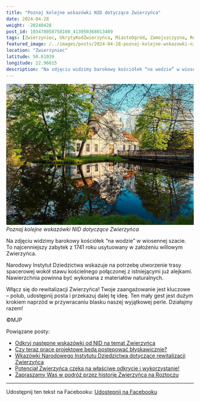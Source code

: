 ```yaml
---
title: "Poznaj kolejne wskazówki NID dotyczące Zwierzyńca"
date: 2024-04-28
weight: -20240428
post_id: 103478058758108_413950368013489
tags: [Zwierzyniec, UkrytyKodZwierzyńca, MiastoOgród, Zamojszczyzna, Roztocze, Lubelskie, villarestituta, turystyka, dziedzictwo, zabytki, krajobrazy, TajemnicePrzeszłości, PodróżeWczasie, MagiczneMiejsce]
featured_image: /../images/posts/2024-04-28-poznaj-kolejne-wskazowki-nid-dotyczace-zwierzynca.jpg
location: "Zwierzyniec"
latitude: 50.61039
longitude: 22.96615
description: "Na zdjęciu widzimy barokowy kościółek “na wodzie” w wiosennej szacie. To najcenniejszy zabytek z 1741 roku usytuowany w założeniu willowym Zwierzyńca...."
---
```


![Poznaj kolejne wskazówki NID dotyczące Zwierzyńca](/images/posts/2024-04-28-poznaj-kolejne-wskazowki-nid-dotyczace-zwierzynca.jpg)
*Poznaj kolejne wskazówki NID dotyczące Zwierzyńca*

Na zdjęciu widzimy barokowy kościółek “na wodzie” w wiosennej szacie. To najcenniejszy zabytek z 1741 roku usytuowany w założeniu willowym Zwierzyńca.

Narodowy Instytut Dziedzictwa wskazuje na potrzebę utworzenie trasy spacerowej wokół stawu kościelnego połączonej z istniejącymi już alejkami. Nawierzchnia powinna być wykonana z materiałów naturalnych.

Włącz się do rewitalizacji Zwierzyńca!
Twoje zaangażowanie jest kluczowe – polub, udostępnij posta i przekazuj dalej tę ideę.
Ten mały gest jest dużym krokiem naprzód w przywracaniu blasku naszej wyjątkowej perle.
Działajmy razem!



©MJP

Powiązane posty:
- [Odkryj następne wskazówki od NID na temat Zwierzyńca](/posts/odkryj-nastepne-wskazowki-od-nid-na-temat)
- [Czy teraz prace projektowe będą postępować błyskawicznie?](/posts/czy-teraz-prace-projektowe-beda-postepowac)
- [Wkazówki Narodowego Instytutu Dziedzictwa dotyczące rewitalizacji Zwierzyńca](/posts/wkazowki-narodowego-instytutu-dziedzictwa)
- [Potencjał Zwierzyńca czeka na właściwe odkrycie i wykorzystanie!](/posts/potencjal-zwierzynca-czeka-na-wlasciwe-odkrycie-i)
- [Zapraszamy Was w podróż przez historię Zwierzyńca na Roztoczu](/posts/zapraszamy-was-w-podroz-przez-historie-zwierzynca)


---

Udostępnij ten tekst na Facebooku:
[Udostępnij na Facebooku](https://www.facebook.com/sharer/sharer.php?u=https://stowarzyszeniewachniewskiej.pl/posts/poznaj-kolejne-wskazowki-nid-dotyczace-zwierzynca)

<script type="application/ld+json">
{
  "@context": "https://schema.org",
  "@type": "BlogPosting",
  "headline": "Poznaj kolejne wskazówki NID dotyczące Zwierzyńca",
  "datePublished": "2024-04-28",
  "dateModified": "2024-04-28",
  "author": {
    "@type": "Person",
    "name": "Michał Jan Patyk"
  },
  "publisher": {
    "@type": "Organization",
    "name": "Stowarzyszenie im. Aleksandry Wachniewskiej",
    "logo": {
      "@type": "ImageObject",
      "url": "https://stowarzyszeniewachniewskiej.pl/images/logo/logo.svg"
    }
  },
  "mainEntityOfPage": {
    "@type": "WebPage",
    "@id": "https://stowarzyszeniewachniewskiej.pl/posts/poznaj-kolejne-wskazowki-nid-dotyczace-zwierzynca"
  },
  "image": {
    "@type": "ImageObject",
    "url": "https://stowarzyszeniewachniewskiej.pl//images/posts/2024-04-28-poznaj-kolejne-wskazowki-nid-dotyczace-zwierzynca.jpg"
  },
  "articleSection": "Dziedzictwo Kulturowe i Zabytki",
  "keywords": "[Zwierzyniec, UkrytyKodZwierzyńca, MiastoOgród, Zamojszczyzna, Roztocze, Lubelskie, villarestituta, turystyka, dziedzictwo, zabytki, krajobrazy, TajemnicePrzeszłości, PodróżeWczasie, MagiczneMiejsce]",
  "wordCount": 79,
  "articleBody": "Na zdjęciu widzimy barokowy kościółek “na wodzie” w wiosennej szacie. To najcenniejszy zabytek z 1741 roku usytuowany w założeniu willowym Zwierzyńca.\n\nNarodowy Instytut Dziedzictwa wskazuje na potrzebę utworzenie trasy spacerowej wokół stawu kościelnego połączonej z istniejącymi już alejkami. Nawierzchnia powinna być wykonana z materiałów naturalnych.\n\nWłącz się do rewitalizacji Zwierzyńca!\nTwoje zaangażowanie jest kluczowe – polub, udostępnij posta i przekazuj dalej tę ideę.\nTen mały gest jest dużym krokiem naprzód w przywracaniu blasku naszej wyjątkowej perle.\nDziałajmy razem!\n\n\n\n©MJP",
  "description": "Na zdjęciu widzimy barokowy kościółek “na wodzie” w wiosennej szacie. To najcenniejszy zabytek z 1741 roku usytuowany w założeniu willowym Zwierzyńca....",
  "copyrightHolder": {
    "@type": "Person",
    "name": "Michał Jan Patyk"
  }
}
</script>
<script type="application/ld+json">
{
  "@context": "https://schema.org",
  "@type": "BreadcrumbList",
  "itemListElement": [
    {
      "@type": "ListItem",
      "position": 1,
      "name": "Home",
      "item": "https://stowarzyszeniewachniewskiej.pl"
    },
    {
      "@type": "ListItem",
      "position": 2,
      "name": "posts",
      "item": "https://stowarzyszeniewachniewskiej.pl/posts"
    },
    {
      "@type": "ListItem",
      "position": 3,
      "name": "Poznaj kolejne wskazówki NID dotyczące Zwierzyńca",
      "item": "https://stowarzyszeniewachniewskiej.pl/posts/poznaj-kolejne-wskazowki-nid-dotyczace-zwierzynca"
    }
  ]
}
</script>
